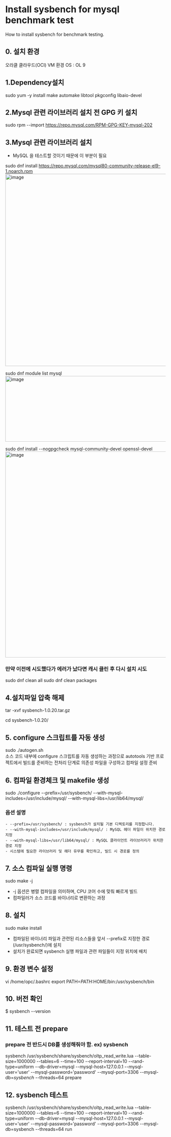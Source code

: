 # Install sysbench for mysql benchmark test
How to install sysbench for benchmark testing.

## 0. 설치 환경
오라클 클라우드(OCI) VM 환경
OS : OL 9

## 1.Dependency설치

sudo yum -y install make automake libtool pkgconfig libaio-devel

## 2.Mysql 관련 라이브러리 설치 전 GPG 키 설치
sudo rpm --import https://repo.mysql.com/RPM-GPG-KEY-mysql-202


## 3.Mysql 관련 라이브러리 설치
- MySQL 을 테스트할 것이기 때문에 이 부분이 필요

sudo dnf install https://repo.mysql.com/mysql80-community-release-el9-1.noarch.rpm
<img width="685" height="603" alt="image" src="https://github.com/user-attachments/assets/9ccbe065-3cbf-4f3f-8dcd-dca0863671b5" />


sudo dnf module list mysql
<img width="686" height="206" alt="image" src="https://github.com/user-attachments/assets/0286e3b7-a7bc-4eda-8c30-061db430a248" />


sudo dnf install --nogpgcheck mysql-community-devel openssl-devel
<img width="829" height="646" alt="image" src="https://github.com/user-attachments/assets/83c6200b-fc92-4885-8965-8eb6d54082ee" />

### 만약 이전에 시도했다가 에러가 났다면 캐시 클린 후 다시 설치 시도
sudo dnf clean all
sudo dnf clean packages

## 4.설치파일 압축 해제
tar -xvf sysbench-1.0.20.tar.gz 

cd sysbench-1.0.20/

## 5. configure 스크립트를 자동 생성

sudo ./autogen.sh  
소스 코드 내부에 configure 스크립트를 자동 생성하는 과정으로 autotools 기반 프로젝트에서 빌드를 준비하는 전처리 단계로 의존성 파일을 구성하고 컴파일 설정 준비

## 6. 컴파일 환경체크 및 makefile 생성
sudo ./configure  --prefix=/usr/sysbench/ --with-mysql-includes=/usr/include/mysql/  --with-mysql-libs=/usr/lib64/mysql/

### 옵션 설명  
    - --prefix=/usr/sysbench/ : sysbench가 설치될 기본 디렉토리를 지정합니다.
    - --with-mysql-includes=/usr/include/mysql/ : MySQL 헤더 파일이 위치한 경로 지정
    - --with-mysql-libs=/usr/lib64/mysql/ : MySQL 클라이언트 라이브러리가 위치한 경로 지정
    - 시스템에 필요한 라이브러리 및 헤더 유무를 확인하고, 빌드 시 경로를 정의

## 7. 소스 컴파일 실행 명령

sudo make -j
- -j 옵션은 병렬 컴파일을 의미하며, CPU 코어 수에 맞춰 빠르게 빌드
- 컴파일러가 소스 코드를 바이너리로 변환하는 과정

## 8. 설치
sudo make install

- 컴파일된 바이너리 파일과 관련된 리소스들을 앞서 --prefix로 지정한 경로(/usr/sysbench/)에 설치
- 설치가 완료되면 sysbench 실행 파일과 관련 파일들이 지정 위치에 배치


## 9. 환경 변수 설정
vi /home/opc/.bashrc 
export PATH=$PATH:$HOME/bin:/usr/sysbench/bin


## 10. 버전 확인
$ sysbench --version

## 11. 테스트 전 prepare
### prepare 전 반드시 DB를 생성해줘야 함. ex) sysbench
sysbench /usr/sysbench/share/sysbench/oltp_read_write.lua    --table-size=1000000   --tables=6  --time=100   --report-interval=10  --rand-type=uniform --db-driver=mysql   --mysql-host=127.0.0.1   --mysql-user='user'   --mysql-password='password'   --mysql-port=3306 --mysql-db=*sysbench*  --threads=64  prepare

## 12. sysbench 테스트

sysbench /usr/sysbench/share/sysbench/oltp_read_write.lua    --table-size=1000000   --tables=6  --time=100   --report-interval=10  --rand-type=uniform --db-driver=mysql   --mysql-host=127.0.0.1   --mysql-user='user'   --mysql-password='password'   --mysql-port=3306 --mysql-db=sysbench  --threads=64  run



